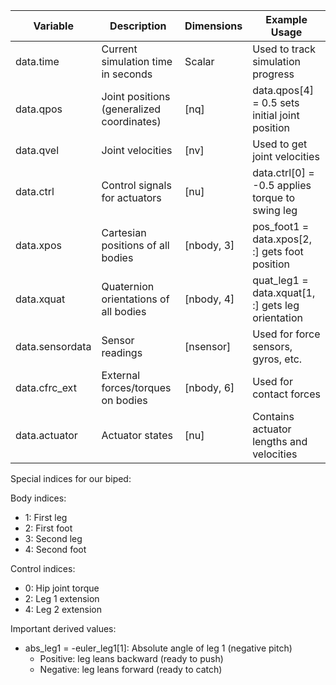 | Variable | Description | Dimensions | Example Usage |
|----------|-------------|------------|---------------|
| data.time | Current simulation time in seconds | Scalar | Used to track simulation progress |
| data.qpos | Joint positions (generalized coordinates) | [nq] | data.qpos[4] = 0.5 sets initial joint position |
| data.qvel | Joint velocities | [nv] | Used to get joint velocities |
| data.ctrl | Control signals for actuators | [nu] | data.ctrl[0] = -0.5 applies torque to swing leg |
| data.xpos | Cartesian positions of all bodies | [nbody, 3] | pos_foot1 = data.xpos[2, :] gets foot position |
| data.xquat | Quaternion orientations of all bodies | [nbody, 4] | quat_leg1 = data.xquat[1, :] gets leg orientation |
| data.sensordata | Sensor readings | [nsensor] | Used for force sensors, gyros, etc. |
| data.cfrc_ext | External forces/torques on bodies | [nbody, 6] | Used for contact forces |
| data.actuator | Actuator states | [nu] | Contains actuator lengths and velocities |

Special indices for our biped:

Body indices:
- 1: First leg
- 2: First foot  
- 3: Second leg
- 4: Second foot

Control indices:
- 0: Hip joint torque
- 2: Leg 1 extension
- 4: Leg 2 extension

Important derived values:

- abs_leg1 = -euler_leg1[1]: Absolute angle of leg 1 (negative pitch)
  - Positive: leg leans backward (ready to push)
  - Negative: leg leans forward (ready to catch)